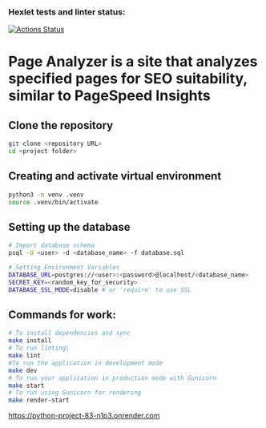 ### Hexlet tests and linter status:
[![Actions Status](https://github.com/tpl-86/python-project-83/actions/workflows/hexlet-check.yml/badge.svg)](https://github.com/tpl-86/python-project-83/actions)

# Page Analyzer is a site that analyzes specified pages for SEO suitability, similar to PageSpeed ​​Insights

## Clone the repository

```bash
git clone <repository URL>
cd <project folder>
```

## Creating and activate virtual environment

```bash
python3 -m venv .venv
source .venv/bin/activate
```

## Setting up the database

```bash
# Import database schema
psql -U <user> -d <database_name> -f database.sql

# Setting Environment Variables
DATABASE_URL=postgres://<user>:<password>@localhost/<database_name>
SECRET_KEY=<random_key_for_security>
DATABASE_SSL_MODE=disable # or 'require' to use SSL
```

## Commands for work:

```bash
# To install dependencies and sync
make install
# To run linting\
make lint
#To run the application in development mode
make dev
# To run your application in production mode with Gunicorn
make start
# To run using Gunicorn for rendering
make render-start
```

https://python-project-83-n1p3.onrender.com